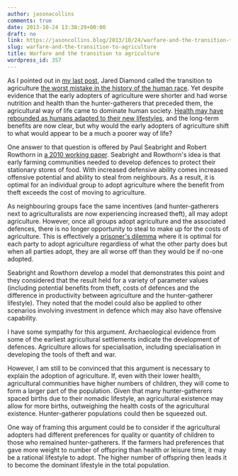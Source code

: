 ```yaml
---
author: jasonacollins
comments: true
date: 2013-10-24 13:38:29+00:00
draft: no
link: https://jasoncollins.blog/2013/10/24/warfare-and-the-transition-to-agriculture/
slug: warfare-and-the-transition-to-agriculture
title: Warfare and the transition to agriculture
wordpress_id: 357
---
```


As I pointed out in [my last post](https://jasoncollins.blog/2013/10/life-expectancy-and-the-dawn-of-agriculture/), Jared Diamond called the transition to agriculture [the worst mistake in the history of the human race](http://www.scribd.com/doc/2100251/Jared-Diamond-The-Worst-Mistake-in-the-History-of-the-Human-Race). Yet despite evidence that the early adopters of agriculture were shorter and had worse nutrition and health than the hunter-gatherers that preceded them, the agricultural way of life came to dominate human society. [Health may have rebounded as humans adapted to their new lifestyles](https://jasoncollins.blog/2013/06/height-through-the-millennia/), and the long-term benefits are now clear, but why would the early adopters of agriculture shift to what would appear to be a much a poorer way of life?

One answer to that question is offered by Paul Seabright and Robert Rowthorn in [a 2010 working paper](http://idei.fr/display.php?a=23850). Seabright and Rowthorn's idea is that early farming communities needed to develop defences to protect their stationary stores of food. With increased defensive ability comes increased offensive potential and ability to steal from neighbours. As a result, it is optimal for an individual group to adopt agriculture where the benefit from theft exceeds the cost of moving to agriculture.

As neighbouring groups face the same incentives (and hunter-gatherers next to agriculturalists are now experiencing increased theft), all may adopt agriculture. However, once all groups adopt agriculture and the associated defences, there is no longer opportunity to steal to make up for the costs of agriculture. This is effectively a [prisoner's dilemma](http://en.wikipedia.org/wiki/Prisoner%27s_dilemma) where it is optimal for each party to adopt agriculture regardless of what the other party does but when all parties adopt, they are all worse off than they would be if no-one adopted.

Seabright and Rowthorn develop a model that demonstrates this point and they considered that the result held for a variety of parameter values (including potential benefits from theft, costs of defences and the difference in productivity between agriculture and the hunter-gatherer lifestyle). They noted that the model could also be applied to other scenarios involving investment in defence which may also have offensive capability.

I have some sympathy for this argument. Archaeological evidence from some of the earliest agricultural settlements indicate the development of defences. Agriculture allows for specialisation, including specialisation in developing the tools of theft and war.

However, I am still to be convinced that this argument is necessary to explain the adoption of agriculture. If, even with their lower health, agricultural communities have higher numbers of children, they will come to form a larger part of the population. Given that many hunter-gatherers spaced births due to their nomadic lifestyle, an agricultural existence may allow for more births, outweighing the health costs of the agricultural existence. Hunter-gatherer populations could then be squeezed out.

One way of framing this argument could be to consider if the agricultural adopters had different preferences for quality or quantity of children to those who remained hunter-gatherers. If the farmers had preferences that gave more weight to number of offspring than health or leisure time, it may be a rational lifestyle to adopt. The higher number of offspring then leads it to become the dominant lifestyle in the total population.

